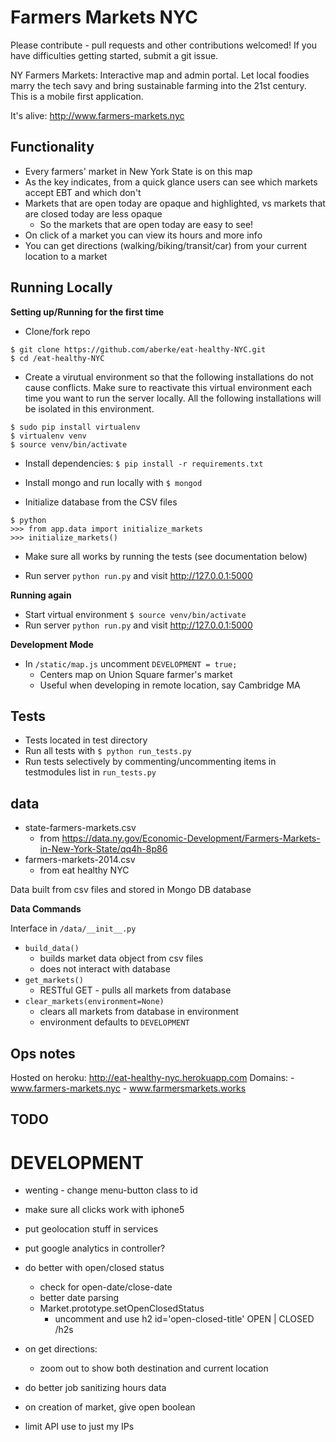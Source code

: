 Farmers Markets NYC
==============

Please contribute - pull requests and other contributions welcomed!
If you have difficulties getting started, submit a git issue.

NY Farmers Markets: Interactive map and admin portal.
Let local foodies marry the tech savy and bring sustainable farming into the 21st century.
This is a mobile first application.

It's alive: <http://www.farmers-markets.nyc>


Functionality
---

- Every farmers' market in New York State is on this map
- As the key indicates, from a quick glance users can see which markets accept EBT and which don't
- Markets that are open today are opaque and highlighted, vs markets that are closed today are less opaque
	- So the markets that are open today are easy to see!
- On click of a market you can view its hours and more info
- You can get directions (walking/biking/transit/car) from your current location to a market


Running Locally
---

**Setting up/Running for the first time**

* Clone/fork repo 

```
$ git clone https://github.com/aberke/eat-healthy-NYC.git
$ cd /eat-healthy-NYC
```

* Create a virutual environment so that the following installations do not cause conflicts.  Make sure to reactivate this virtual environment each time you want to run the server locally.  All the following installations will be isolated in this environment.

```
$ sudo pip install virtualenv
$ virtualenv venv
$ source venv/bin/activate
```

* Install dependencies: ```$ pip install -r requirements.txt```

* Install mongo and run locally with ```$ mongod```
* Initialize database from the CSV files
```
$ python
>>> from app.data import initialize_markets
>>> initialize_markets()
```

* Make sure all works by running the tests (see documentation below)

* Run server ```python run.py``` and visit <http://127.0.0.1:5000>


**Running again**

* Start virtual environment ```$ source venv/bin/activate```
* Run server ```python run.py``` and visit <http://127.0.0.1:5000>



**Development Mode**

- In ```/static/map.js``` uncomment ```DEVELOPMENT = true;```
	- Centers map on Union Square farmer's market
	- Useful when developing in remote location, say Cambridge MA


Tests
---

- Tests located in test directory
- Run all tests with ```$ python run_tests.py```
- Run tests selectively by commenting/uncommenting items in testmodules list in ```run_tests.py```


data
---

- state-farmers-markets.csv 
	- from https://data.ny.gov/Economic-Development/Farmers-Markets-in-New-York-State/qq4h-8p86
- farmers-markets-2014.csv
	- from eat healthy NYC

Data built from csv files and stored in Mongo DB database

**Data Commands**

Interface in ```/data/__init__.py```

- ```build_data()```
	- builds market data object from csv files
	- does not interact with database
- ```get_markets()```
	- RESTful GET - pulls all markets from database
- ```clear_markets(environment=None)```
	- clears all markets from database in environment
	- environment defaults to ```DEVELOPMENT```


Ops notes
---
Hosted on heroku: <http://eat-healthy-nyc.herokuapp.com>
Domains: 
	- <a href="http://www.farmers-markets.nyc">www.farmers-markets.nyc</a>
	- <a href="http://www.farmersmarkets.works">www.farmersmarkets.works</a>



TODO
---

# DEVELOPMENT

- wenting - change menu-button class to id

- make sure all clicks work with iphone5

- put geolocation stuff in services

- put google analytics in controller?


- do better with open/closed status
	- check for open-date/close-date
	- better date parsing
	- Market.prototype.setOpenClosedStatus
		- uncomment and use h2 id='open-closed-title' OPEN | CLOSED /h2s

- on get directions:
	- zoom out to show both destination and current location

- do better job sanitizing hours data
- on creation of market, give open boolean
- limit API use to just my IPs



































